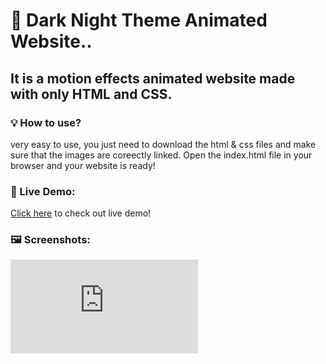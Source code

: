 # 🌙 Dark Night Theme Animated Website..
## It is a motion effects animated website made with only HTML and CSS.
### 💡 How to use?
very easy to use, you just need to download the html & css files and make sure that the images are coreectly linked.
Open the index.html file in your browser and your website is ready!
### 🔴 Live Demo:
[Click here](https://youtu.be/IAxDV5G0Asw?si=xTa2Rq92GCQSjwo6) to check out live demo!
### 🖼 Screenshots:
![Screenshots](http://ife-calis.blogspot.com/2024/04/dark-night-animated-theme-website.html)
